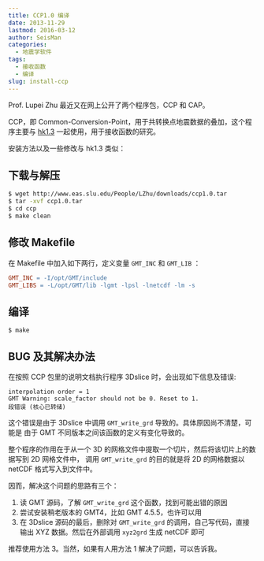 ```yaml
---
title: CCP1.0 编译
date: 2013-11-29
lastmod: 2016-03-12
author: SeisMan
categories:
  - 地震学软件
tags:
  - 接收函数
  - 编译
slug: install-ccp
---
```


Prof. Lupei Zhu 最近又在网上公开了两个程序包，CCP 和 CAP。

CCP，即 Common-Conversion-Point，用于共转换点地震数据的叠加，这个程序主要与
[hk1.3](/compilation-of-hk.html) 一起使用，用于接收函数的研究。

<!--more-->

安装方法以及一些修改与 hk1.3 类似：

## 下载与解压

``` bash
$ wget http://www.eas.slu.edu/People/LZhu/downloads/ccp1.0.tar
$ tar -xvf ccp1.0.tar
$ cd ccp
$ make clean
```

## 修改 Makefile

在 Makefile 中加入如下两行，定义变量 `GMT_INC` 和 `GMT_LIB` ：

``` makefile
GMT_INC = -I/opt/GMT/include
GMT_LIBS = -L/opt/GMT/lib -lgmt -lpsl -lnetcdf -lm -s
```

## 编译

    $ make

## BUG 及其解决办法

在按照 CCP 包里的说明文档执行程序 3Dslice 时，会出现如下信息及错误:

    interpolation order = 1
    GMT Warning: scale_factor should not be 0. Reset to 1.
    段错误 (核心已转储)

这个错误是由于 3Dslice 中调用 `GMT_write_grd` 导致的。具体原因尚不清楚，可能是
由于 GMT 不同版本之间该函数的定义有变化导致的。

整个程序的作用在于从一个 3D 的网格文件中提取一个切片，然后将该切片上的数据写到 2D 网格文件中，
调用 `GMT_write_grd` 的目的就是将 2D 的网格数据以 netCDF 格式写入到文件中。

因而，解决这个问题的思路有三个：

1.  读 GMT 源码，了解 `GMT_write_grd` 这个函数，找到可能出错的原因
2.  尝试安装稍老版本的 GMT4，比如 GMT 4.5.5，也许可以用
3.  在 3Dslice 源码的最后，删除对 `GMT_write_grd` 的调用，自己写代码，直接
    输出 XYZ 数据。然后在外部调用 `xyz2grd` 生成 netCDF 即可

推荐使用方法 3。当然，如果有人用方法 1 解决了问题，可以告诉我。
